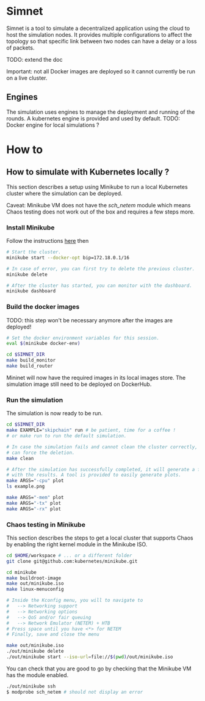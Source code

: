# Simnet

Simnet is a tool to simulate a decentralized application using the cloud to
host the simulation nodes. It provides multiple configurations to affect the
topology so that specific link between two nodes can have a delay or a loss
of packets.

TODO: extend the doc

Important: not all Docker images are deployed so it cannot currently be run
on a live cluster.

## Engines

The simulation uses engines to manage the deployment and running of the rounds.
A kubernetes engine is provided and used by default.
TODO: Docker engine for local simulations ?

# How to

## How to simulate with Kubernetes locally ?

This section describes a setup using Minikube to run a local Kubernetes cluster
where the simulation can be deployed.

Caveat: Minikube VM does not have the _sch_netem_ module which means Chaos
testing does not work out of the box and requires a few steps more.

### Install Minikube

Follow the instructions [here](https://minikube.sigs.k8s.io/docs/start/) then

```bash
# Start the cluster.
minikube start --docker-opt bip=172.18.0.1/16

# In case of error, you can first try to delete the previous cluster.
minikube delete

# After the cluster has started, you can monitor with the dashboard.
minikube dashboard
```

### Build the docker images

TODO: this step won't be necessary anymore after the images are deployed!

```bash
# Set the docker environment variables for this session.
eval $(minikube docker-env)

cd $SIMNET_DIR
make build_monitor
make build_router
```

Mininet will now have the required images in its local images store. The
simulation image still need to be deployed on DockerHub.

### Run the simulation

The simulation is now ready to be run.

```bash
cd $SIMNET_DIR
make EXAMPLE="skipchain" run # be patient, time for a coffee !
# or make run to run the default simulation.

# In case the simulation fails and cannot clean the cluster correctly, you
# can force the deletion.
make clean

# After the simulation has successfully completed, it will generate a file
# with the results. A tool is provided to easily generate plots.
make ARGS="-cpu" plot
ls example.png

make ARGS="-mem" plot
make ARGS="-tx" plot
make ARGS="-rx" plot

```

### Chaos testing in Minikube

This section describes the steps to get a local cluster that supports Chaos
by enabling the right kernel module in the Minikube ISO.

```bash
cd $HOME/workspace # ... or a different folder
git clone git@github.com:kubernetes/minikube.git

cd minikube
make buildroot-image
make out/minikube.iso
make linux-menuconfig

# Inside the Kconfig menu, you will to navigate to
#   --> Networking support
#   --> Networking options
#   --> QoS and/or fair queuing
#   --> Network Emulator (NETEM) + HTB
# Press space until you have <*> for NETEM
# Finally, save and close the menu

make out/minikube.iso
./out/minikube delete
./out/minikube start --iso-url=file://$(pwd)/out/minikube.iso
```

You can check that you are good to go by checking that the Minikube VM has
the module enabled.

```bash
./out/minikube ssh
$ modprobe sch_netem # should not display an error
```
